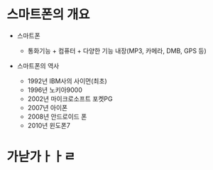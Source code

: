 # 스마트폰의 개요

* 스마트폰
  * 통화기능 + 컴퓨터 + 다양한 기능 내장(MP3, 카메라, DMB, GPS 등)

* 스마트폰의 역사
  * 1992년 IBM사의 사이먼(최초)
  * 1996년 노키아9000
  * 2002년 마이크로소프트 포켓PG
  * 2007년 아이폰
  * 2008년 안드로이드 폰
  * 2010년 윈도폰7

# 가낟가ㅏㅏㄹ
